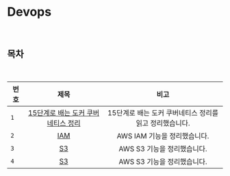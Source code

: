 # Devops

<br>

## 목차

<br>

| 번호 |                           제목                           |                          비고                           |
| ---- | :------------------------------------------------------: | :-----------------------------------------------------: |
| `1`  | [15단계로 배는 도커 쿠버네티스 정리](./docker_15step/README.md) | 15단계로 배는 도커 쿠버네티스 정리를 읽고 정리했습니다. |
| `2`  |                     [IAM](./iam.md)                      |              AWS IAM 기능을 정리했습니다.               |
| `3`  |                     [S3](./s3.md)                      |              AWS S3 기능을 정리했습니다.               |
| `4`  |                     [S3](./ec2.md)                      |              AWS S3 기능을 정리했습니다.               |